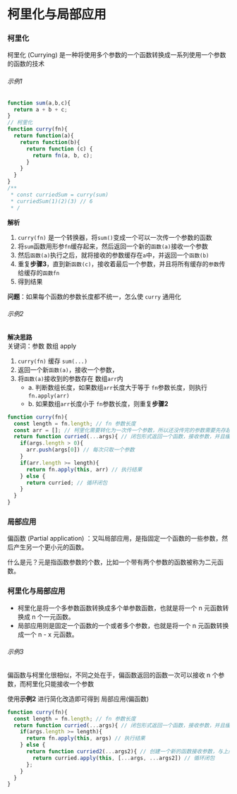 <TitleList></TitleList>

# 柯里化与局部应用

### 柯里化
柯里化 (Currying) 是一种将使用多个参数的一个函数转换成一系列使用一个参数的函数的技术
###### 示例1
```js
function sum(a,b,c){
  return a + b + c;
}
// 柯里化
function curry(fn){
  return function(a){
    return function(b){
      return function (c) {
        return fn(a, b, c);
      }
    }
  }
}
/**
 * const curriedSum = curry(sum)
 * curriedSum(1)(2)(3) // 6
 * /
```
**解析**  
1. `curry(fn)` 是一个转换器，将`sum()`变成一个可以一次传一个参数的函数
2.  将`sum`函数用形参`fn`缓存起来，然后返回一个新的`函数(a)`接收一个参数
3. 然后`函数(a)`执行之后，就将接收的参数缓存在`a`中，并返回一个`函数(b)`
4. 重复**步骤3**，直到新`函数(c)`，接收着最后一个参数，并且将所有缓存的`参数`传给缓存的`函数fn`
5. 得到结果

**问题**：如果每个函数的参数长度都不统一，怎么使 `curry` 通用化
###### 示例2
**解决思路**  
关键词：参数 数组 apply
1. `curry(fn)` 缓存 `sum(...)`
2. 返回一个新`函数(a)`，接收一个参数，
3. 将`函数(a)`接收到的参数存在 数组`arr`内  
   - a. 判断数组长度，如果数组`arr`长度大于等于 `fn`参数长度，则执行`fn.apply(arr)`  
   - b. 如果数组`arr`长度小于 `fn`参数长度，则重复**步骤2**
```js
function curry(fn){
  const length = fn.length; // fn 参数长度
  const arr = []; // 柯里化需要转化为一次传一个参数，所以还没传完的参数需要先存起来
  return function curried(...args){ // 闭包形式返回一个函数，接收参数，并且缓存到 数组中
    if(args.length > 0){ 
      arr.push(args[0]) // 每次只取一个参数
    }
    if(arr.length >= length){
      return fn.apply(this, arr) // 执行结果
    } else {
      return curried; // 循环闭包
    }
  }
}
```



### 局部应用
偏函数 (Partial application) ：又叫局部应用，是指固定一个函数的一些参数，然后产生另一个更小元的函数。  

什么是元？元是指函数参数的个数，比如一个带有两个参数的函数被称为二元函数。  

### 柯里化与局部应用
- 柯里化是将一个多参数函数转换成多个单参数函数，也就是将一个 n 元函数转换成 n 个一元函数。
- 局部应用则是固定一个函数的一个或者多个参数，也就是将一个 n 元函数转换成一个 n - x 元函数。

###### 示例3
偏函数与柯里化很相似，不同之处在于，偏函数返回的函数一次可以接收 n 个参数，而柯里化只能接收一个参数  

使用**示例2** 进行简化改造即可得到 局部应用(偏函数)
```js
function curry(fn){
  const length = fn.length; // fn 参数长度
  return function curried(...args){ // 闭包形式返回一个函数，接收参数，并且缓存到在参数数组 args中
    if(args.length >= length){
      return fn.apply(this, args) // 执行结果
    } else {
      return function curried2(...args2){ // 创建一个新的函数接收参数，与上层函数的参数进行合并
        return curried.apply(this, [...args, ...args2]) // 循环闭包
      }; 
    }
  }
}
```